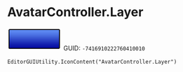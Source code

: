 # AvatarController.Layer
![](/img/AvatarController.Layer.png)
GUID: `-7416910222760410010`
```
EditorGUIUtility.IconContent("AvatarController.Layer")
```
